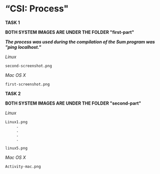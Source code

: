 “CSI: Process"
=============
**TASK 1**

**BOTH SYSTEM IMAGES ARE UNDER THE FOLDER  "first-part"**

***The process was used during the compilation of the Sum program was "ping localhost."***

*Linux*

    second-screenshot.png

*Mac OS X*

    first-screenshot.png

**TASK 2**

**BOTH SYSTEM IMAGES ARE UNDER THE FOLDER  "second-part"**

*Linux*

    Linux1.png
         .
         .
         .
         .
         
    linux5.png
    
*Mac OS X*

    Activity-mac.png
    
    
    
